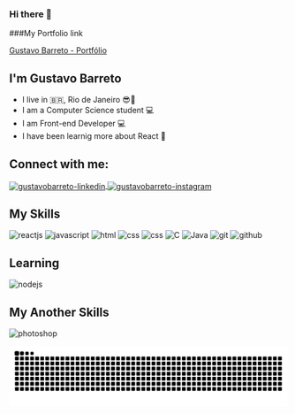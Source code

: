 ### Hi there 👋
###My Portfolio link

<a href="https://gustavobarreto.herokuapp.com/" target="_blank"> Gustavo Barreto - Portfólio </a>
## I'm Gustavo Barreto
- I live in :brazil:, Rio de Janeiro :sunglasses::sunrise:
- I am a Computer Science student 💻
- I am Front-end Developer :computer:
- I have been learnig more about React 🚀

## Connect with me:
<a href="https://www.linkedin.com/in/gustavo-barreto-a4008b65/" target="_blank">
<img align="center" alt="gustavobarreto-linkedin" height="30" width="30" src="https://cdn.icon-icons.com/icons2/1753/PNG/512/iconfinder-social-media-applications-14linkedin-4102586_113786.png" style="max-width:100%;">
</a>
<a href="https://www.instagram.com/gustavobarreto.dev/" target="_blank">
<img align="center" alt="gustavobarreto-instagram" height="30" width="30" src="https://cdn.icon-icons.com/icons2/1753/PNG/512/iconfinder-social-media-applications-3instagram-4102579_113804.png" style="max-width:100%;">
</a>

## My Skills
<img src="https://cdn.icon-icons.com/icons2/2107/PNG/512/file_type_reactjs_icon_130205.png" alt="reactjs" width="40" height="40" style="max-width:100%;"></img>
<img src="https://cdn.icon-icons.com/icons2/2108/PNG/512/javascript_icon_130900.png" alt="javascript" width="40" height="40" style="max-width:100%;"></img>
<img src="https://cdn.icon-icons.com/icons2/2415/PNG/512/html_original_wordmark_logo_icon_146478.png" alt="html" width="40" height="40" style="max-width:100%;"></img>
<img src="https://cdn.icon-icons.com/icons2/2107/PNG/512/file_type_css_icon_130661.png" alt="css" width="40" height="40" style="max-width:100%;"></img>
<img src="https://cdn.icon-icons.com/icons2/2415/PNG/512/bootstrap_plain_wordmark_logo_icon_146620.png" alt="css" width="40" height="40" style="max-width:100%;"></img>
<img src="https://cdn.icon-icons.com/icons2/2415/PNG/512/c_original_logo_icon_146611.png" alt="C" width="40" height="40" style="max-width:100%;"></img>
<img src="https://cdn.icon-icons.com/icons2/2415/PNG/512/java_original_wordmark_logo_icon_146459.png" alt="Java" width="40" height="40" style="max-width:100%;"></img>
<img src="https://cdn.icon-icons.com/icons2/2107/PNG/512/file_type_git_icon_130581.png" alt="git" width="40" height="40" style="max-width:100%;"></img>
<img src="https://cdn.icon-icons.com/icons2/936/PNG/512/github-logo_icon-icons.com_73546.png" alt="github" width="40" height="40" style="max-width:100%;"></img>


## Learning
<img src="https://cdn.icon-icons.com/icons2/2415/PNG/512/nodejs_plain_logo_icon_146409.png" alt="nodejs" width="40" height="40" style="max-width:100%;"></img>

## My Another Skills
<img src="https://cdn.icon-icons.com/icons2/2107/PNG/512/file_type_photoshop_icon_130268.png" alt="photoshop" width="40" height="40" style="max-width:100%;"></img>

![Snake animation](https://github.com/barretogustavo/barretogustavo/blob/output/github-contribution-grid-snake.svg)



<!--
**barretogustavo/barretogustavo** is a ✨ _special_ ✨ repository because its `README.md` (this file) appears on your GitHub profile.

Here are some ideas to get you started:

- 🔭 I’m currently working on ...
- 🌱 I’m currently learning ...
- 👯 I’m looking to collaborate on ...
- 🤔 I’m looking for help with ...
- 💬 Ask me about ...
- 📫 How to reach me: ...
- 😄 Pronouns: ...
- ⚡ Fun fact: ...
-->

